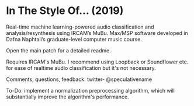 # In The Style Of... (2019)

Real-time machine learning-powered audio classification and analysis/resynthesis using IRCAM’s MuBu.
Max/MSP software developed in Dafna Naphtali’s graduate-level computer music course.

Open the main patch for a detailed readme.

Requires IRCAM's MuBu. I recommend using Loopback or Soundflower etc. for ease of realtime audio classification but it's not necessary.

Comments, questions, feedback: twitter- @speculativename

To-Do: implement a normalization preprocessing algorithm, which will substantially improve the algorithm's performance.
